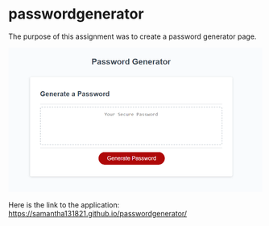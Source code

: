 # passwordgenerator

The purpose of this assignment was to create a password generator page. 

![Image](/Assets/Capture.PNG)

Here is the link to the application:
https://samantha131821.github.io/passwordgenerator/

